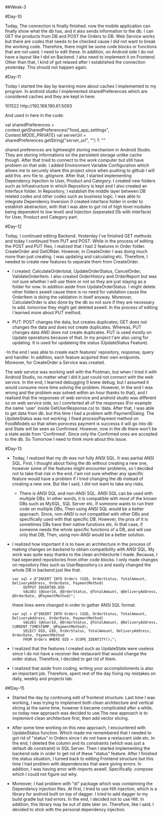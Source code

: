 
##Week-3

#Day-10

Today, The connection is finally finished. now the mobile applicaiton can finally show what the db has, and it also sends information to the db. I can GET the products from DB and POST the Orders to DB. Web Service works but there are codes that needs to be checked cause I did not want to break the working code. Therefore, there might be some code blocks or functions that  are not used. I need to edit these. In addition, on Android side I do not have a layout like I did on Backend. I also need to implement it on Frontend. Other than that, I kind of got relaxed after I established the connection yesterday. This should not happen again.

#Day-11 

Today I started the day by learning more about caches I implemented to my program. In android studio I implemented sharedPreferences which are considered caches and they are kept in here:

<?xml version='1.0' encoding='utf-8' standalone='yes' ?>
<map>
    <string name="app_password">101522</string>
    <long name="config_updated" value="1750745229205" />
    <string name="server_url">http://192.168.190.61:5093</string>
</map>

And used in here in the code:

  val sharedPreferences = context.getSharedPreferences("food_app_settings", Context.MODE_PRIVATE)
      val serverUrl = sharedPreferences.getString("server_url", "") ?: ""
      
shared preferences are lightweight storing mechanism in Android Studio. They are storing informations on the persistent storage unlike cache though.
After that tried to connect to the work computer but still have problem on that side. I added Environment Variable Configuration which allows me to securely share this project since when pushing to github I will add this .env file to .gitignore. 
After that, I started implementing Dependency Injection to User, Product and Category. I created new folders such as Infrastructure in which Repository is kept and I also created an Interface folder. In Repository, I establish the middle layer between DB related codes and other codes such as business logic. I was able to integrate Dependency Inversion (I created interface folder in order to establish abstraction, with that I was able to got rid of high level modules being dependent to low level) and Injection (seperated Db with interface) for User, Product and Category part. 

#Day-12

Today, I continued editing Backend. Yesterday I've finished GET methods and today I continued from PUT and POST. While in the process of editing the POST and PUT files, I realized that I had 2 features in Order folder. CreateOrder and GetORder. However, in CreateOrder I was doing much more than just creating. I was updating and calculating etc. Therefore, I needed to create new features to seperate them from CreateOrder. 

- I created: CalculateOrdertotal, UpdateOrderStatus, CancelOrder, ValidateOrderItem. I also created OrderHistory and OrderReport but was not sure whether I will use them or not so they are just staying as a folder for now. In addition aside from UpdateOrderStatus. I might delete other folders aswell cause there is no need for validation cause the OrderItem is doing the validation in itself anyway. Moreover, CalculateOrder is also done by the db so not sure if they are necessary to add. tomorrow they might get deleted aswell.
In the process of editing I learned more about PUT method.

 - PUT: POST changes the data, but creates duplicates; GET does not changes the data and does not create duplicates. Whereas, PUT changes data AND does not create duplicates. PUT is used mostly on Update operations because of that. In my project I'am also using for updating. It is used for updateing the status (UpdateStatus Feature).

 -In the end I was able to create each features' repository, response, query and handler. In addition, each feature acquired their own endpoints. Moreover, for CreateOrder a Service was created. 
 
The web service was working well with the Postman, but when I tried it with Android Studio, no matter what I did it just could not connect with the web service. 
In the end, I learned debugging (I knew debug, but I assumed it would consume more time solving the problem. However, In the end I was wrong and the problem was solved within an hour thanks to that), and I realised that the responses of web service and android studio was different so on web service side, so I convterted all of the responses (For example the name 'user' inside GetUserResponse.cs) to 'data. 
    After that, I was able to get data from db. but this time I had a problem with PaymentDialog. The UpdateStatus was not working. I fixed processPayment method on FoodModels so that when porocess payment is successs it will go into db and State will be seen as Confirmed. However, now in the db there won't be a state aside from 'Confirmed'. Since only the Confirmed ones are accepted to the db. So Tomorrow I need to think more about this issue. 

#Day-13

- Today, I realized that my db was not fully ANSI SQL. It was partial ANSI SQL. First, I thought about fixing the db without creating a new one, however some of the features might encounter problems, so I decided not to take that risk in the end. I'am not sure whether any specific feature would have a problem if I tried changing the db instead of creating a new one. But like I said, I did not want to take any risks.
  - There is ANSI SQL and non-ANSI SQL. ANSI SQL can be used with multiple DBs. In other words, it is compatible with most of the known DBs such as MySQL, SQL Server etc. If someone wants to run their code on multiple DBs; Then using ANSI SQL would be a better approach. Since, non-ANSI is not compatibel with other DBs and specifically used with that specific DB. However, the pros of it is sometimes DBs have their native funstions etc. In that case, if someone needs the whole specific functions of a DB, and will use only that DB; Then, using non-ANSI would be a better solution.
  
- I realized how important it is to have an architecture in the process of making changes on backend to obtain compatibility with ANSI SQL. My work was quite easy thanks to the clean architecturte I made. Because, I had seperated repositories from other code blocks. I only made changes on repository files such as UserRepository.cs and easily changed the whole DB in backend just like that.
       
      var sql = @"INSERT INTO Orders (UID, OrderStatus, TotalAmount, DeliveryAddress, OrderDate, PaymentMethod) 
           OUTPUT INSERTED.OID 
           VALUES (@UserId, @OrderStatus, @TotalAmount, @DeliveryAddress, @OrderDate, @PaymentMethod)";

  these lines were changed in order to gather ANSI SQL format.

      var sql = @"INSERT INTO Orders (UID, OrderStatus, TotalAmount, DeliveryAddress, OrderDate, PaymentMethod) 
           VALUES (@UserId, @OrderStatus, @TotalAmount, @DeliveryAddress, CURRENT_TIMESTAMP, @PaymentMethod);
           SELECT OID, UID, OrderStatus, TotalAmount, DeliveryAddress, OrderDate, PaymentMethod 
           FROM Orders WHERE OID = SCOPE_IDENTITY();";
            

- I realized that the features I created such as UpdateState were useless since I do not have a receiver like restaurant that would change the order status. Therefore, I decided to get rid of them.

- I realized that aside from coding, writing your accomplishments is also an important job. Therefore, spent rest of the day fixing my mistakes on daily, weekly and projects tab.

##Day-15

- Started the day by continuing edit of frontend structure. Last time I was working, I was trying to implement both clean architecture and vertical slicing at the same time, however it became complicated after a while, so today new approach was decided to use.The new approach is to implement clean architecture first, then add vector slicing. 

- After some time working on this new approach, I encountered with UpdateStatus function. Which made me remembered that I needed to got rid of "status" in Orders since I do not have a restaurant side etc. In the end, I deleted the column and its constraints (which was just a default db constraint) in SQL Server. Then I started implementing the backend side in order to get rid of these "status" feature. After I finished the status situation, I turned back to editing Frontend structure but this time I had problem with dependencies that were giving errors. In addition, I was having error with imports aswell. Specifically .compose which I could not figure out why.

- Moreover, I had problem with "di" package which was containning the Dependency injection files. At first, I tried to use Hilt injection,  which is a library for android built on top of dagger. I tried to add dagger to my build gradle but had errors. In the end, I decided not to use Hilt. In addition, this library may be out of date later on. Therefore, like I said; I decided to stick with the personal dependency injection.






